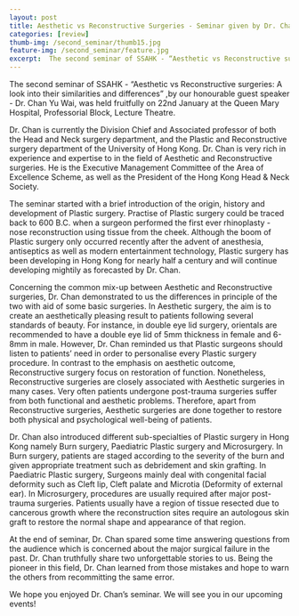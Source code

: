 ```yaml
---
layout: post
title: Aesthetic vs Reconstructive Surgeries - Seminar given by Dr. Chan Yu Wai
categories: [review]
thumb-img: /second_seminar/thumb15.jpg
feature-img: /second_seminar/feature.jpg
excerpt:  The second seminar of SSAHK - “Aesthetic vs Reconstructive surgeries: A look into their similarities and differences”, by our honourable guest speaker - Dr. Chan Yu Wai, was held fruitfully on 22nd January ......
---
```


The second seminar of SSAHK - “Aesthetic vs Reconstructive surgeries: A look into their similarities and differences” ,by our honourable guest speaker - Dr. Chan Yu Wai, was held fruitfully on 22nd January at the Queen Mary Hospital, Professorial Block, Lecture Theatre.

Dr. Chan is currently the Division Chief and Associated professor of both the Head and Neck surgery department, and the Plastic and Reconstructive surgery department of the University of Hong Kong. Dr. Chan is very rich in experience and expertise to in the field of Aesthetic and Reconstructive surgeries. He is the Executive Management Committee of the Area of Excellence Scheme, as well as the President of the Hong Kong Head & Neck Society.

The seminar started with a brief introduction of the origin, history and development of Plastic surgery. Practise of Plastic surgery could be traced back to 600 B.C. when a surgeon performed the first ever rhinoplasty - nose reconstruction using tissue from the cheek. Although the boom of Plastic surgery only occurred recently after the advent of anesthesia, antiseptics as well as modern entertainment technology, Plastic surgery has been developing in Hong Kong for nearly half a century and will continue developing mightily as forecasted by Dr. Chan.

Concerning the common mix-up between Aesthetic and Reconstructive surgeries, Dr. Chan demonstrated to us the differences in principle of the two with aid of some basic surgeries. In Aesthetic surgery, the aim is to create an aesthetically pleasing result to patients following several standards of beauty. For instance, in double eye lid surgery, orientals are recommended to have a double eye lid of 5mm thickness in female and 6-8mm in male. However, Dr. Chan reminded us that Plastic surgeons should listen to patients’ need in order to personalise every Plastic surgery procedure. In contrast to the emphasis on aesthetic outcome, Reconstructive surgery focus on restoration of function. Nonetheless, Reconstructive surgeries are closely associated with Aesthetic surgeries in many cases. Very often patients undergone post-trauma surgeries suffer from both functional and aesthetic problems. Therefore, apart from Reconstructive surgeries, Aesthetic surgeries are done together to restore both physical and psychological well-being of patients.

Dr. Chan also introduced different sub-specialties of Plastic surgery in Hong Kong namely Burn surgery, Paediatric Plastic surgery and Microsurgery. In Burn surgery, patients are staged according to the severity of the burn and given appropriate treatment such as debridement and skin grafting. In Paediatric Plastic surgery, Surgeons mainly deal with congenital facial deformity such as Cleft lip, Cleft palate and Microtia (Deformity of external ear). In Microsurgery, procedures are usually required after major post-trauma surgeries. Patients usually have a region of tissue resected due to cancerous growth where the reconstruction sites require an autologous skin graft to restore the normal shape and appearance of that region.

At the end of seminar, Dr. Chan spared some time answering questions from the audience which is concerned about the major surgical failure in the past. Dr. Chan truthfully share two unforgettable stories to us. Being the pioneer in this field, Dr. Chan learned from those mistakes and hope to warn the others from recommitting the same error.

We hope you enjoyed Dr. Chan’s seminar. We will see you in our upcoming events!
